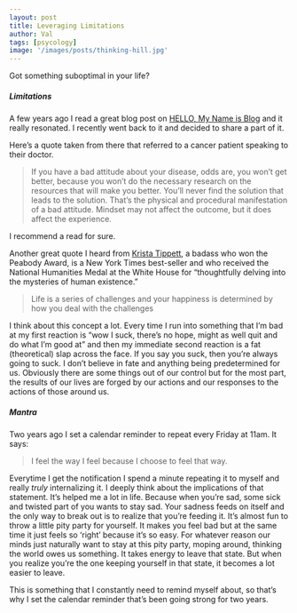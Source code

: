 ```yaml
---
layout: post
title: Leveraging Limitations
author: Val
tags: [psycology]
image: '/images/posts/thinking-hill.jpg'
---
```


Got something suboptimal in your life?

##### Limitations

A few years ago I read a great blog post on [HELLO, My Name is Blog](http://www.hellomynameisblog.com/2014/04/dont-run-from-your-limitations-leverage.html) and it really resonated. I recently went back to it and decided to share a part of it.

Here’s a quote taken from there that referred to a cancer patient speaking to their doctor.

> If you have a bad attitude about your disease, odds are, you won’t get better­­, because you won’t do the necessary research on the resources that will make you better. You’ll never find the solution that leads to the solution. That’s the physical and procedural manifestation of a bad attitude. Mindset may not affect the outcome, but it does affect the experience.

I recommend a read for sure.

Another great quote I heard from [Krista Tippett](http://onbeing.org/about/#ktippett), a badass who won the Peabody Award, is a New York Times best-seller and who received the National Humanities Medal at the White House for “thoughtfully delving into the mysteries of human existence.”

> Life is a series of challenges and your happiness is determined by how you deal with the challenges

I think about this concept a lot. Every time I run into something that I’m bad at my first reaction is “wow I suck, there’s no hope, might as well quit and do what I’m good at” and then my immediate second reaction is a fat (theoretical) slap across the face. If you say you suck, then you’re always going to suck. I don’t believe in fate and anything being predetermined for us. Obviously there are some things out of our control but for the most part, the results of our lives are forged by our actions and our responses to the actions of those around us.

##### Mantra

Two years ago I set a calendar reminder to repeat every Friday at 11am. It says:

> I feel the way I feel because I choose to feel that way.

Everytime I get the notification I spend a minute repeating it to myself and really *truly* internalizing it. I deeply think about the implications of that statement. It’s helped me a lot in life. Because when you’re sad, some sick and twisted part of you wants to stay sad. Your sadness feeds on itself and the only way to break out is to realize that you’re feeding it. It’s almost fun to throw a little pity party for yourself. It makes you feel bad but at the same time it just feels so ‘right’ because it’s so easy. For whatever reason our minds just naturally want to stay at this pity party, moping around, thinking the world owes us something. It takes energy to leave that state. But when you realize you’re the one keeping yourself in that state, it becomes a lot easier to leave.

This is something that I constantly need to remind myself about, so that’s why I set the calendar reminder that’s been going strong for two years.
